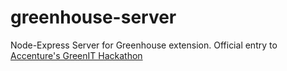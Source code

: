 # greenhouse-server
Node-Express Server for Greenhouse extension. Official entry to [Accenture's GreenIT Hackathon](https://www.accenture.com/ph-en/case-studies/natural-resources/achieving-sustainability-through-green-cloud)
